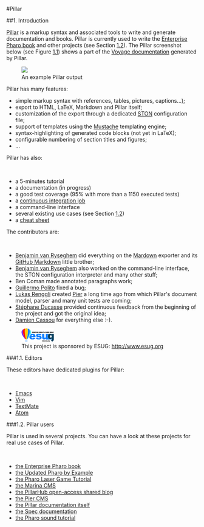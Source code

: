

#Pillar



##1\. Introduction

[Pillar](http://www.smalltalkhub.com/#!/~Pier/Pillar) is a markup syntax and associated tools to write and generate documentation and books\. Pillar is currently used to write the [Enterprise Pharo book](https://ci.inria.fr/pharo-contribution/job/PharoForTheEnterprise) and other projects \(see Section [1\.2](#pillarUSERS)\)\. The Pillar screenshot below \(see Figure [1\.1](#voyageDocExample)\) shows a part of the [Voyage documentation](https://github.com/SquareBracketAssociates/PharoForTheEnterprise-english/blob/master/Voyage/Voyage.pier) generated by Pillar\.

<a name="voyageDocExample"></a><figure><img src="figures/voyageDocExample-small.png" width="30%"></img><figcaption>An example Pillar output</figcaption></figure>

Pillar has many features:


-  simple markup syntax with references, tables, pictures, captions\.\.\.\);
-  export to HTML, LaTeX, Markdown and Pillar itself;
-  customization of the export through a dedicated [STON](http://smalltalkhub.com/#!/~SvenVanCaekenberghe/STON) configuration file;
-  support of templates using the [Mustache](http://smalltalkhub.com/#!/~NorbertHartl/Mustache) templating engine;
-  syntax\-highlighting of generated code blocks \(not yet in LaTeX\);
-  configurable numbering of section titles and figures;
-  \.\.\.

Pillar has also:

&nbsp;

-  a 5\-minutes tutorial
-  a documentation \(in progress\)
-  a good test coverage \(95% with more than a 1150 executed tests\)
-  a [continuous integration job](https://ci.inria.fr/pharo-contribution/job/Pillar)
-  a command\-line interface
-  several existing use cases \(see Section [1\.2](#pillarUSERS)\)
-  a [cheat sheet](http://www.cheatography.com/benjaminvanryseghem/cheat-sheets/pillar)


The contributors are:


&nbsp;

-  [Benjamin van Ryseghem](http://benjamin.vanryseghem.com) did everything on the [Mardown](http://daringfireball.net/projects/markdown/) exporter and its [GitHub Markdown](https://help.github.com/articles/github-flavored-markdown) little brother;
-  [Benjamin van Ryseghem](http://benjamin.vanryseghem.com) also worked on the command\-line interface, the STON configuration interpreter and many other stuff;
-  Ben Coman made annotated paragraphs work;
-  [Guillermo Polito](http://playingwithobjects.wordpress.com) fixed a bug;
-  [Lukas Renggli](http://www.lukas-renggli.ch) created [Pier](http://piercms.com) a long time ago from which Pillar's document model, parser and many unit tests are coming;
-  [Stéphane Ducasse](http://stephane.ducasse.free.fr) provided continuous feedback from the beginning of the project and got the original idea;
-  [Damien Cassou](http://damiencassou.seasidehosting.st) for everything else :\-\)\.

<a name="esugsponsoring"></a><figure><img src="figures/esug-logo.jpg" width="20%"></img><figcaption>This project is sponsored by ESUG: http://www.esug.org</figcaption></figure>




###1\.1\. Editors

These editors have dedicated plugins for Pillar:


&nbsp;

-  [Emacs](https://github.com/DamienCassou/pillar-mode)
-  [Vim](https://github.com/cdlm/vim-pillar)
-  [TextMate](https://github.com/Uko/Pillar.tmbundle)
-  [Atom](https://github.com/Uko/language-pillar)



###1\.2\. Pillar users

<a name="pillarUSERS"></a>
Pillar is used in several projects\. You can have a look at these projects for real use cases of Pillar\.


&nbsp;

-  [the Enterprise Pharo book](https://ci.inria.fr/pharo-contribution/job/PharoForTheEnterprise/)
-  [the Updated Pharo by Example](https://github.com/SquareBracketAssociates/UpdatedPharoByExample)
-  [the Pharo Laser Game Tutorial](https://github.com/SquareBracketAssociates/PharoLaserGameTutorial)
-  [the Marina CMS](https://github.com/tide-framework/marina)
-  [the PillarHub open\-access shared blog](http://pillarhub.pharocloud.com)
-  [the Pier CMS](http://piercms.com)
-  [the Pillar documentation itself](https://github.com/DamienCassou/pillar-documentation)
-  [the Spec documentation](https://github.com/SpecForPharo/documentation)
-  [the Pharo sound tutorial](https://github.com/xmessner/PharoSoundTutorial)

